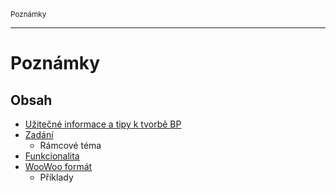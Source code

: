 <sub>Poznámky<sub>

---

# Poznámky

## Obsah

- [Užitečné informace a tipy k tvorbě BP](protips/README.md)
- [Zadání](zadani/README.md)
    - Rámcové téma
- [Funkcionalita](funkcionalita/README.md)
- [WooWoo formát](woo/README.md)
    - Příklady
